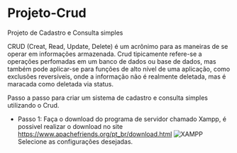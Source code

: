 # Projeto-Crud
Projeto de Cadastro e Consulta simples 

CRUD (Creat, Read, Update, Delete) é um acrônimo para as maneiras de se operar em informações armazenada. Crud tipicamente refere-se a operações perfomadas em um banco de dados ou base de dados, mas também pode aplicar-se para funções de alto nível de uma aplicação, como exclusões reversíveis, onde a informação não é realmente deletada, mas é maracada como deletada via status.

Passo a passo para criar um sistema de cadastro e consulta simples utilizando o Crud.

* Passo 1:
Faça o download do programa de servidor chamado Xampp, é possivel realizar o download no site <https://www.apachefriends.org/pt_br/download.html>
![XAMPP](xamp1)
Selecione as configurações desejadas.
